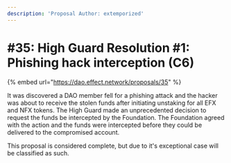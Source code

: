 ```yaml
---
description: 'Proposal Author: extemporized'
---
```


# \#35: High Guard Resolution \#1: Phishing hack interception \(C6\)

{% embed url="https://dao.effect.network/proposals/35" %}

It was discovered a DAO member fell for a phishing attack and the hacker was about to receive the stolen funds after initiating unstaking for all EFX and NFX tokens. The High Guard made an unprecedented decision to request the funds be intercepted by the Foundation. The Foundation agreed with the action and the funds were intercepted before they could be delivered to the compromised account. 

This proposal is considered complete, but due to it's exceptional case will be classified as such.

